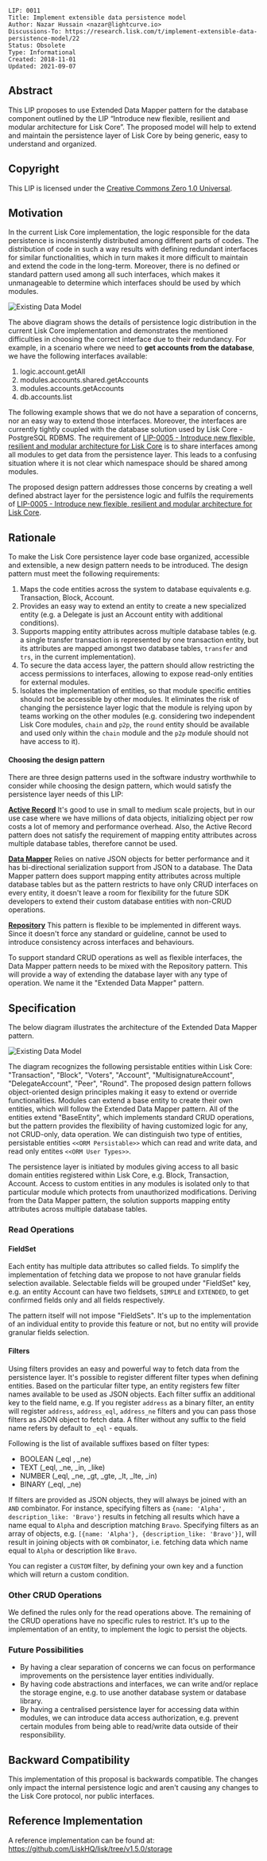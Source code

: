 ```
LIP: 0011
Title: Implement extensible data persistence model
Author: Nazar Hussain <nazar@lightcurve.io>
Discussions-To: https://research.lisk.com/t/implement-extensible-data-persistence-model/22
Status: Obsolete
Type: Informational
Created: 2018-11-01
Updated: 2021-09-07
```

## Abstract

This LIP proposes to use Extended Data Mapper pattern for the database component outlined by the LIP “Introduce new flexible, resilient and modular architecture for Lisk Core”. The proposed model will help to extend and maintain the persistence layer of Lisk Core by being generic, easy to understand and organized.

## Copyright

This LIP is licensed under the [Creative Commons Zero 1.0 Universal](https://creativecommons.org/publicdomain/zero/1.0/).

## Motivation

In the current Lisk Core implementation, the logic responsible for the data persistence is inconsistently distributed among different parts of codes. The distribution of code in such a way results with defining redundant interfaces for similar functionalities, which in turn makes it more difficult to maintain and extend the code in the long-term. Moreover, there is no defined or standard pattern used among all such interfaces, which makes it unmanageable to determine which interfaces should be used by which modules.

![Existing Data Model](lip-0011/existing_data_layer.png)

The above diagram shows the details of persistence logic distribution in the current Lisk Core implementation and demonstrates the mentioned difficulties in choosing the correct interface due to their redundancy. For example, in a scenario where we need to **get accounts from the database**, we have the following interfaces available:

1. logic.account.getAll
2. modules.accounts.shared.getAccounts
3. modules.accounts.getAccounts
4. db.accounts.list

The following example shows that we do not have a separation of concerns, nor an easy way to extend those interfaces. Moreover, the interfaces are currently tightly coupled with the database solution used by Lisk Core - PostgreSQL RDBMS. The requirement of [LIP-0005 - Introduce new flexible, resilient and modular architecture for Lisk Core](https://github.com/LiskHQ/lips/blob/master/proposals/lip-0005.md) is to share interfaces among all modules to get data from the persistence layer. This leads to a confusing situation where it is not clear which namespace should be shared among modules.

The proposed design pattern addresses those concerns by creating a well defined abstract layer for the persistence logic and fulfils the requirements of [LIP-0005 - Introduce new flexible, resilient and modular architecture for Lisk Core](https://github.com/LiskHQ/lips/blob/master/proposals/lip-0005.md).

## Rationale

To make the Lisk Core persistence layer code base organized, accessible and extensible, a new design pattern needs to be introduced. The design pattern must meet the following requirements:

1. Maps the code entities across the system to database equivalents e.g. Transaction, Block, Account.
2. Provides an easy way to extend an entity to create a new specialized entity (e.g. a Delegate is just an Account entity with additional conditions).
3. Supports mapping entity attributes across multiple database tables (e.g. a single transfer transaction is represented by one transaction entity, but its attributes are mapped amongst two database tables, `transfer` and `trs`, in the current implementation).
4. To secure the data access layer, the pattern should allow restricting the access permissions to interfaces, allowing to expose read-only entities for external modules.
5. Isolates the implementation of entities, so that module specific entities should not be accessible by other modules. It eliminates the risk of changing the persistence layer logic that the module is relying upon by teams working on the other modules (e.g. considering two independent Lisk Core modules, `chain` and `p2p`, the `round` entity should be available and used only within the `chain` module and the `p2p` module should not have access to it).

#### Choosing the design pattern

There are three design patterns used in the software industry worthwhile to consider while choosing the design pattern, which would satisfy the persistence layer needs of this LIP:

**[Active Record](https://www.martinfowler.com/eaaCatalog/activeRecord.html)**
It's good to use in small to medium scale projects, but in our use case where we have millions of data objects, initializing object per row costs a lot of memory and performance overhead. Also, the Active Record pattern does not satisfy the requirement of mapping entity attributes across multiple database tables, therefore cannot be used.

**[Data Mapper](https://martinfowler.com/eaaCatalog/dataMapper.html)**
Relies on native JSON objects for better performance and it has bi-directional serialization support from JSON to a database. The Data Mapper pattern does support mapping entity attributes across multiple database tables but as the pattern restricts to have only CRUD interfaces on every entity, it doesn't leave a room for flexibility for the future SDK developers to extend their custom database entities with non-CRUD operations.

**[Repository](https://martinfowler.com/eaaCatalog/repository.html)**
This pattern is flexible to be implemented in different ways. Since it doesn't force any standard or guideline, cannot be used to introduce consistency across interfaces and behaviours.

To support standard CRUD operations as well as flexible interfaces, the Data Mapper pattern needs to be mixed with the Repository pattern. This will provide a way of extending the database layer with any type of operation. We name it the "Extended Data Mapper" pattern.

## Specification

The below diagram illustrates the architecture of the Extended Data Mapper pattern.

![Existing Data Model](lip-0011/new_data_model.png)

The diagram recognizes the following persistable entities within Lisk Core: "Transaction", "Block", "Voters", "Account", "MultisignatureAccount", "DelegateAccount", "Peer", "Round". The proposed design pattern follows object-oriented design principles making it easy to extend or override functionalities. Modules can extend a base entity to create their own entities, which will follow the Extended Data Mapper pattern. All of the entities extend "BaseEntity", which implements standard CRUD operations, but the pattern provides the flexibility of having customized logic for any, not CRUD-only, data operation. We can distinguish two type of entities, persistable entities `<<ORM Persistable>>` which can read and write data, and read only entites `<<ORM User Types>>`.

The persistence layer is initiated by modules giving access to all basic domain entities registered within Lisk Core, e.g. Block, Transaction, Account. Access to custom entities in any modules is isolated only to that particular module which protects from unauthorized modifications. Deriving from the Data Mapper pattern, the solution supports mapping entity attributes across multiple database tables.

### Read Operations

#### FieldSet

Each entity has multiple data attributes so called fields. To simplify the implementation of fetching data we propose to not have granular fields selection available. Selectable fields will be grouped under "FieldSet" key, e.g. an entity Account can have two fieldsets, `SIMPLE` and `EXTENDED`, to get confirmed fields only and all fields respectively.

The pattern itself will not impose "FieldSets". It's up to the implementation of an individual entity to provide this feature or not, but no entity will provide granular fields selection.

#### Filters

Using filters provides an easy and powerful way to fetch data from the persistence layer. It's possible to register different filter types when defining entities. Based on the particular filter type, an entity registers few filter names available to be used as JSON objects. Each filter suffix an additional key to the field name, e.g. If you register `address` as a binary filter, an entity will register `address`, `address_eql`, `address_ne` filters and you can pass those filters as JSON object to fetch data. A filter without any suffix to the field name refers by default to `_eql` - equals.

Following is the list of available suffixes based on filter types:

* BOOLEAN (\_eql , \_ne)
* TEXT (\_eql, \_ne, \_in, \_like)
* NUMBER (\_eql, \_ne, \_gt, \_gte, \_lt, \_lte, \_in)
* BINARY (\_eql, \_ne)

If filters are provided as JSON objects, they will always be joined with an `AND` combinator. For instance, specifying filters as `{name: 'Alpha', description_like: 'Bravo'}` results in fetching all results which have a name equal to `Alpha` and description matching `Bravo`. Specifying filters as an array of objects, e.g. `[{name: 'Alpha'}, {description_like: 'Bravo'}]`, will result in joining objects with `OR` combinator, i.e. fetching data which name equal to `Alpha` or description like `Bravo`.

You can register a `CUSTOM` filter, by defining your own key and a function which will return a custom condition.

### Other CRUD Operations

We defined the rules only for the read operations above. The remaining of the CRUD operations have no specific rules to restrict. It's up to the implementation of an entity, to implement the logic to persist the objects.

### Future Possibilities

* By having a clear separation of concerns we can focus on performance improvements on the persistence layer entities individually.
* By having code abstractions and interfaces, we can write and/or replace the storage engine, e.g. to use another database system or database library.
* By having a centralised persistence layer for accessing data within modules, we can introduce data access authorization, e.g. prevent certain modules from being able to read/write data outside of their responsibility.

## Backward Compatibility

This implementation of this proposal is backwards compatible. The changes only impact the internal persistence logic and aren't causing any changes to the Lisk Core protocol, nor public interfaces.

## Reference Implementation

A reference implementation can be found at: https://github.com/LiskHQ/lisk/tree/v1.5.0/storage
